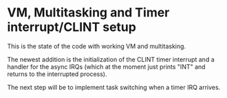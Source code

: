 # VM, Multitasking and Timer interrupt/CLINT setup

This is the state of the code with working VM and multitasking.

The newest addition is the initialization of the CLINT timer 
interrupt and a handler for the async IRQs (which at the 
moment just prints "INT" and returns to the interrupted 
process).

The next step will be to implement task switching when a 
timer IRQ arrives.

